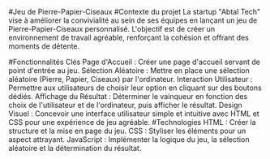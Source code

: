 #Jeu de Pierre-Papier-Ciseaux
#Contexte du projet
La startup "Abtal Tech" vise à améliorer la convivialité au sein de ses équipes en lançant un jeu de Pierre-Papier-Ciseaux personnalisé. L'objectif est de créer un environnement de travail agréable, renforçant la cohésion et offrant des moments de détente.

#Fonctionnalités Clés
Page d'Accueil : Créer une page d'accueil servant de point d'entrée au jeu.
Sélection Aléatoire : Mettre en place une sélection aléatoire (Pierre, Papier, Ciseaux) par l'ordinateur.
Interaction Utilisateur : Permettre aux utilisateurs de choisir leur option en cliquant sur des boutons dédiés.
Affichage du Résultat : Déterminer le vainqueur en fonction des choix de l'utilisateur et de l'ordinateur, puis afficher le résultat.
Design Visuel : Concevoir une interface utilisateur simple et intuitive avec HTML et CSS pour une expérience de jeu agréable.
#Technologies
HTML : Créer la structure et la mise en page du jeu.
CSS : Styliser les éléments pour un aspect attrayant.
JavaScript : Implémenter la logique du jeu, la sélection aléatoire et la détermination du résultat.
